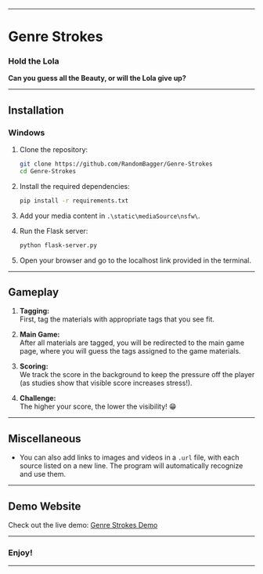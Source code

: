 
---

# **Genre Strokes**
### **Hold the Lola**

**Can you guess all the Beauty, or will the Lola give up?**

---

## **Installation**

### **Windows**
1. Clone the repository:
   ```bash
   git clone https://github.com/RandomBagger/Genre-Strokes
   cd Genre-Strokes
   ```
2. Install the required dependencies:
   ```bash
   pip install -r requirements.txt
   ```
3. Add your media content in `.\static\mediaSource\nsfw\`.

4. Run the Flask server:
   ```bash
   python flask-server.py
   ```

5. Open your browser and go to the localhost link provided in the terminal.

---

## **Gameplay**

1. **Tagging:**  
   First, tag the materials with appropriate tags that you see fit.

2. **Main Game:**  
   After all materials are tagged, you will be redirected to the main game page, where you will guess the tags assigned to the game materials.

3. **Scoring:**  
   We track the score in the background to keep the pressure off the player (as studies show that visible score increases stress!).

4. **Challenge:**  
   The higher your score, the lower the visibility! 😁

---

## **Miscellaneous**
- You can also add links to images and videos in a `.url` file, with each source listed on a new line. The program will automatically recognize and use them.

---

## **Demo Website**

Check out the live demo: [Genre Strokes Demo](https://genrestrokes.pythonanywhere.com/)

---

### **Enjoy!**

---
